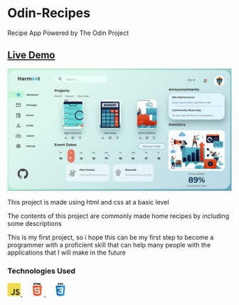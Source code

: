 # Odin-Recipes

Recipe App Powered by The Odin Project

## [Live Demo](https://agahafiz04.github.io/odin-recipes-odinproject/)

![This is an image](https://raw.githubusercontent.com/hmjatt/hmjatt.github.io/master/images/admin-desk-min.png)

This project is made using html and css at a basic level

The contents of this project are commonly made home recipes by including some descriptions

This is my first project, so i hope this can be my first step to become a programmer with a proficient skill that can help many people with the applications that I will make in the future

### Technologies Used

<a href="https://developer.mozilla.org/en-US/docs/Web/JavaScript" target="_blank" rel="noreferrer"> <img src="https://raw.githubusercontent.com/devicons/devicon/master/icons/javascript/javascript-original.svg" alt="javascript" width="30" height="30"/> </a> &emsp; <a href="https://www.w3.org/html/" target="_blank" rel="noreferrer"> <img src="https://raw.githubusercontent.com/devicons/devicon/master/icons/html5/html5-original-wordmark.svg" alt="html5" width="30" height="30"/> </a> &emsp; <a href="https://www.w3schools.com/css/" target="_blank" rel="noreferrer"> <img src="https://raw.githubusercontent.com/devicons/devicon/master/icons/css3/css3-original-wordmark.svg" alt="css3" width="30" height="30"/> </a>

